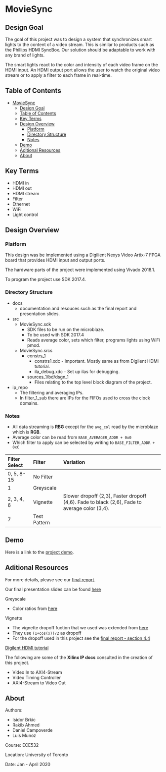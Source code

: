 # MovieSync

## Design Goal

The goal of this project was to design a system that synchronizes smart lights to the content of a video stream. This is similar to products such as the Phillips HDMI SyncBox. Our solution should be adaptable to work with any brand of lights.

The smart lights react to the color and intensity of each video frame on the HDMI input. An HDMI output port allows the user to watch the original video stream or to apply a filter to each frame in real-time.

## Table of Contents

- [MovieSync](#moviesync)
  - [Design Goal](#design-goal)
  - [Table of Contents](#table-of-contents)
  - [Key Terms](#key-terms)
  - [Design Overview](#design-overview)
    - [Platform](#platform)
    - [Directory Structure](#directory-structure)
    - [Notes](#notes)
  - [Demo](#demo)
  - [Aditional Resources](#aditional-resources)
  - [About](#about)

## Key Terms

- HDMI in
- HDMI out
- HDMI stream
- Filter
- Ethernet
- WiFi
- Light control

## Design Overview

### Platform

This design was be implemented using a Digilient Nexys Video Artix-7 FPGA board that provides HDMI input and output ports.

The hardware parts of the project were implemented using Vivado 2018.1.

To program the project use SDK 2017.4.

### Directory Structure

- docs
  - documentation and resouces such as the final report and presentation slides.
- src
  - MovieSync.sdk
    - SDK files to be run on the microblaze.
    - To be used with SDK 2017.4
    - Reads average color, sets which filter, programs lights using WiFi pmod.
  - MovieSync.srcs
    - constrs_1
      - constrs1.xdc - Important. Mostly same as from Digilent HDMI tutorial.
      - ila_debug.xdc - Set up ilas for debugging.
    - sources_1/bd/dsgn_1
      - Files relating to the top level block diagram of the project.
- ip_repo
  - The filtering and averaging IPs.
  - In filter_1_sub there are IPs for the FIFOs used to cross the clock domains.

### Notes

- All data streaming is **RBG** except for the `avg_col` read by the microblaze which is **RGB**.
- Average color can be read from `BASE_AVERAGER_ADDR + 0x0`
- Which filter to apply can be selected by writing to `BASE_FILTER_ADDR + 0xC`

| Filter Select | Filter       | Variation |
| :------------ | :----------- | :-------- |
| 0, 5, 8-15    | No Filter    |
| 1             | Greyscale    |
| 2, 3, 4, 6    | Vignette     | Slower dropoff (2,3), Faster dropoff (4,6). Fade to black (2,6), Fade to average color (3,4).
| 7             | Test Pattern |

## Demo

Here is a link to the [project demo](https://www.youtube.com/watch?v=-cMMUXW6eE8&feature=youtu.be).

## Aditional Resources

For more details, please see our [final report](docs/MovieSync_Final_Report.pdf).

Our final presentation slides can be found [here](docs/MovieSync_Final_Pres.pdf)

Greyscale

- Color ratios from [here](https://en.wikipedia.org/wiki/Grayscale)

Vignette

- The vignette dropoff fuction that we used was extended from [here](https://www.codeproject.com/Articles/182814/Vignettes-for-You-and-Me)
- They use `(1+cos(x))/2` as dropoff
- For the dropoff used in this project see the [final report - section 4.4](docs/MovieSync_Final_Report.pdf)

[Digilent HDMI tutorial](https://github.com/Digilent/Nexys-Video-HDMI)

The following are some of the **Xilinx IP docs** consulted in the creation of this project.

- Video In to AXI4-Stream
- Video Timing Controller
- AXI4-Stream to Video Out

## About

Authors:

- Isidor Brkic
- Rakib Ahmed
- Daniel Campoverde
- Luis Munoz

Course: ECE532

Location: University of Toronto

Date: Jan - April 2020
